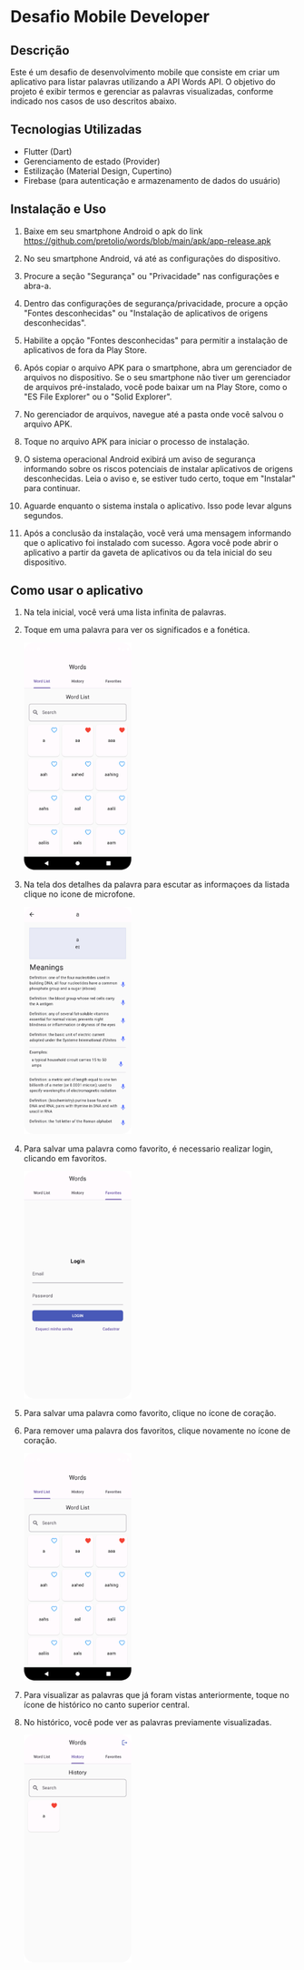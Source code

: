 # Desafio Mobile Developer

## Descrição

Este é um desafio de desenvolvimento mobile que consiste em criar um aplicativo para listar palavras utilizando a API Words API. O objetivo do projeto é exibir termos e gerenciar as palavras visualizadas, conforme indicado nos casos de uso descritos abaixo.

## Tecnologias Utilizadas

- Flutter (Dart)
- Gerenciamento de estado (Provider)
- Estilização (Material Design, Cupertino)
- Firebase (para autenticação e armazenamento de dados do usuário)

## Instalação e Uso

1. Baixe em seu smartphone Android o apk do link 
   https://github.com/pretolio/words/blob/main/apk/app-release.apk

2. No seu smartphone Android, vá até as configurações do dispositivo.

3. Procure a seção "Segurança" ou "Privacidade" nas configurações e abra-a.

4. Dentro das configurações de segurança/privacidade, procure a opção "Fontes desconhecidas" ou "Instalação de aplicativos de origens desconhecidas".

5. Habilite a opção "Fontes desconhecidas" para permitir a instalação de aplicativos de fora da Play Store.

6. Após copiar o arquivo APK para o smartphone, abra um gerenciador de arquivos no dispositivo. Se o seu smartphone não tiver um gerenciador de arquivos pré-instalado, você pode baixar um na Play Store, como o "ES File Explorer" ou o "Solid Explorer".

7. No gerenciador de arquivos, navegue até a pasta onde você salvou o arquivo APK.

8. Toque no arquivo APK para iniciar o processo de instalação.

9. O sistema operacional Android exibirá um aviso de segurança informando sobre os riscos potenciais de instalar aplicativos de origens desconhecidas. Leia o aviso e, se estiver tudo certo, toque em "Instalar" para continuar.

10. Aguarde enquanto o sistema instala o aplicativo. Isso pode levar alguns segundos.

11. Após a conclusão da instalação, você verá uma mensagem informando que o aplicativo foi instalado com sucesso. Agora você pode abrir o aplicativo a partir da gaveta de aplicativos ou da tela inicial do seu dispositivo.


## Como usar o aplicativo

1. Na tela inicial, você verá uma lista infinita de palavras.
2. Toque em uma palavra para ver os significados e a fonética.

   <img src="assets/images/Screenshot_20230630_134338.png" alt="Lista de Palavras" height="400">

3. Na tela dos detalhes da palavra para escutar as informaçoes da listada clique no icone de microfone.

   <img src="assets/images/Screenshot_20230630_150433.png" alt="Detalhes da Palavras" height="400">


4. Para salvar uma palavra como favorito, é necessario realizar login, clicando em favoritos.

   <img src="assets/images/Screenshot_20230630_150445.png" alt="Tela Login" height="400">
   
5. Para salvar uma palavra como favorito, clique no ícone de coração.
6. Para remover uma palavra dos favoritos, clique novamente no ícone de coração.
   
   <img src="assets/images/Screenshot_20230630_134338.png" alt="Lista de Palavras" height="400">

7. Para visualizar as palavras que já foram vistas anteriormente, toque no ícone de histórico no canto superior central.
8. No histórico, você pode ver as palavras previamente visualizadas.

   <img src="assets/images/Screenshot_20230630_150406.png" alt="Lista de Palavras" height="400">

